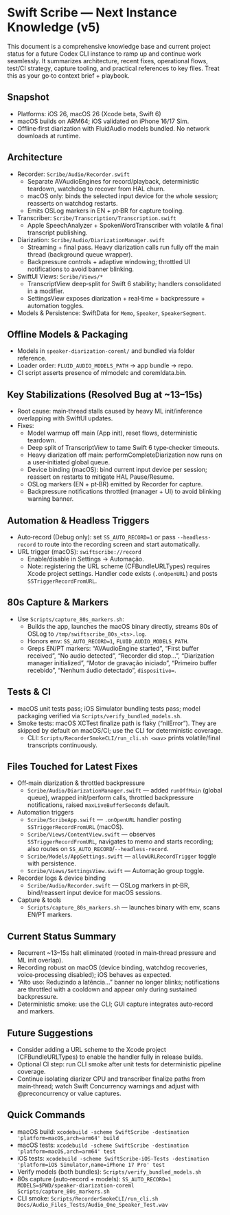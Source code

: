 # Swift Scribe — Next Instance Knowledge (v5)

This document is a comprehensive knowledge base and current project status for a future Codex CLI instance to ramp up and continue work seamlessly. It summarizes architecture, recent fixes, operational flows, test/CI strategy, capture tooling, and practical references to key files. Treat this as your go‑to context brief + playbook.

## Snapshot
- Platforms: iOS 26, macOS 26 (Xcode beta, Swift 6)
- macOS builds on ARM64; iOS validated on iPhone 16/17 Sim.
- Offline‑first diarization with FluidAudio models bundled. No network downloads at runtime.

## Architecture
- Recorder: `Scribe/Audio/Recorder.swift`
  - Separate AVAudioEngines for record/playback, deterministic teardown, watchdog to recover from HAL churn.
  - macOS only: binds the selected input device for the whole session; reasserts on watchdog restarts.
  - Emits OSLog markers in EN + pt‑BR for capture tooling.
- Transcriber: `Scribe/Transcription/Transcription.swift`
  - Apple SpeechAnalyzer + SpokenWordTranscriber with volatile & final transcript publishing.
- Diarization: `Scribe/Audio/DiarizationManager.swift`
  - Streaming + final pass. Heavy diarization calls run fully off the main thread (background queue wrapper).
  - Backpressure controls + adaptive windowing; throttled UI notifications to avoid banner blinking.
- SwiftUI Views: `Scribe/Views/*`
  - TranscriptView deep‑split for Swift 6 stability; handlers consolidated in a modifier.
  - SettingsView exposes diarization + real‑time + backpressure + automation toggles.
- Models & Persistence: SwiftData for `Memo`, `Speaker`, `SpeakerSegment`.

## Offline Models & Packaging
- Models in `speaker-diarization-coreml/` and bundled via folder reference.
- Loader order: `FLUID_AUDIO_MODELS_PATH` → app bundle → repo.
- CI script asserts presence of mlmodelc and coremldata.bin.

## Key Stabilizations (Resolved Bug at ~13–15s)
- Root cause: main‑thread stalls caused by heavy ML init/inference overlapping with SwiftUI updates.
- Fixes:
  - Model warmup off main (App init), reset flows, deterministic teardown.
  - Deep split of TranscriptView to tame Swift 6 type‑checker timeouts.
  - Heavy diarization off main: performCompleteDiarization now runs on a user‑initiated global queue.
  - Device binding (macOS): bind current input device per session; reassert on restarts to mitigate HAL Pause/Resume.
  - OSLog markers (EN + pt‑BR) emitted by Recorder for capture.
  - Backpressure notifications throttled (manager + UI) to avoid blinking warning banner.

## Automation & Headless Triggers
- Auto‑record (Debug only): set `SS_AUTO_RECORD=1` or pass `--headless-record` to route into the recording screen and start automatically.
- URL trigger (macOS): `swiftscribe://record`
  - Enable/disable in Settings → Automação.
  - Note: registering the URL scheme (CFBundleURLTypes) requires Xcode project settings. Handler code exists (`.onOpenURL`) and posts `SSTriggerRecordFromURL`.

## 80s Capture & Markers
- Use `Scripts/capture_80s_markers.sh`:
  - Builds the app, launches the macOS binary directly, streams 80s of OSLog to `/tmp/swiftscribe_80s_<ts>.log`.
  - Honors env: `SS_AUTO_RECORD=1`, `FLUID_AUDIO_MODELS_PATH`.
  - Greps EN/PT markers: “AVAudioEngine started”, “First buffer received”, “No audio detected”, “Recorder did stop…”, “Diarization manager initialized”, “Motor de gravação iniciado”, “Primeiro buffer recebido”, “Nenhum áudio detectado”, `dispositivo=`.

## Tests & CI
- macOS unit tests pass; iOS Simulator bundling tests pass; model packaging verified via `Scripts/verify_bundled_models.sh`.
- Smoke tests: macOS XCTest finalize path is flaky (“nilError”). They are skipped by default on macOS/CI; use the CLI for deterministic coverage.
  - CLI: `Scripts/RecorderSmokeCLI/run_cli.sh <wav>` prints volatile/final transcripts continuously.

## Files Touched for Latest Fixes
- Off‑main diarization & throttled backpressure
  - `Scribe/Audio/DiarizationManager.swift` — added `runOffMain` (global queue), wrapped init/perform calls, throttled backpressure notifications, raised `maxLiveBufferSeconds` default.
- Automation triggers
  - `Scribe/ScribeApp.swift` — `.onOpenURL` handler posting `SSTriggerRecordFromURL` (macOS).
  - `Scribe/Views/ContentView.swift` — observes `SSTriggerRecordFromURL`, navigates to memo and starts recording; also routes on `SS_AUTO_RECORD`/`--headless-record`.
  - `Scribe/Models/AppSettings.swift` — `allowURLRecordTrigger` toggle with persistence.
  - `Scribe/Views/SettingsView.swift` — Automação group toggle.
- Recorder logs & device binding
  - `Scribe/Audio/Recorder.swift` — OSLog markers in pt‑BR, bind/reassert input device for macOS sessions.
- Capture & tools
  - `Scripts/capture_80s_markers.sh` — launches binary with env, scans EN/PT markers.

## Current Status Summary
- Recurrent ~13–15s halt eliminated (rooted in main‑thread pressure and ML init overlap).
- Recording robust on macOS (device binding, watchdog recoveries, voice‑processing disabled); iOS behaves as expected.
- “Alto uso: Reduzindo a latência…” banner no longer blinks; notifications are throttled with a cooldown and appear only during sustained backpressure.
- Deterministic smoke: use the CLI; GUI capture integrates auto‑record and markers.

## Future Suggestions
- Consider adding a URL scheme to the Xcode project (CFBundleURLTypes) to enable the handler fully in release builds.
- Optional CI step: run CLI smoke after unit tests for deterministic pipeline coverage.
- Continue isolating diarizer CPU and transcriber finalize paths from main‑thread; watch Swift Concurrency warnings and adjust with @preconcurrency or value captures.

## Quick Commands
- macOS build: `xcodebuild -scheme SwiftScribe -destination 'platform=macOS,arch=arm64' build`
- macOS tests: `xcodebuild -scheme SwiftScribe -destination 'platform=macOS,arch=arm64' test`
- iOS tests: `xcodebuild -scheme SwiftScribe-iOS-Tests -destination 'platform=iOS Simulator,name=iPhone 17 Pro' test`
- Verify models (both bundles): `Scripts/verify_bundled_models.sh`
- 80s capture (auto‑record + models): `SS_AUTO_RECORD=1 MODELS=$PWD/speaker-diarization-coreml Scripts/capture_80s_markers.sh`
- CLI smoke: `Scripts/RecorderSmokeCLI/run_cli.sh Docs/Audio_Files_Tests/Audio_One_Speaker_Test.wav`

